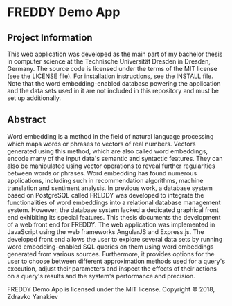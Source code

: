 FREDDY Demo App
=====

Project Information
-----
This web application was developed as the main part of my bachelor thesis in computer science at the Technische Universität Dresden in Dresden, Germany. The source code is licensed under the terms of the MIT license (see the LICENSE file). For installation instructions, see the INSTALL file. Note that the word embedding-enabled database powering the application and the data sets used in it are not included in this repository and must be set up additionally.

Abstract
-----
Word embedding is a method in the field of natural language processing which maps words or phrases to vectors of real numbers. Vectors generated using this method, which are also called word embeddings, encode many of the input data's semantic and syntactic features. They can also be manipulated using vector operations to reveal further regularities between words or phrases. Word embedding has found numerous applications, including such in recommendation algorithms, machine translation and sentiment analysis. In previous work, a database system based on PostgreSQL called FREDDY was developed to integrate the functionalities of word embeddings into a relational database management system. However, the database system lacked a dedicated graphical front end exhibiting its special features. This thesis documents the development of a web front end for FREDDY. The web application was implemented in JavaScript using the web frameworks AngularJS and Express.js. The developed front end allows the user to explore several data sets by running word embedding-enabled SQL queries on them using word embeddings generated from various sources. Furthermore, it provides options for the user to choose between different approximation methods used for a query's execution, adjust their parameters and inspect the effects of their actions on a query's results and the system's performance and precision.

FREDDY Demo App is licensed under the MIT license.
Copyright © 2018, Zdravko Yanakiev

